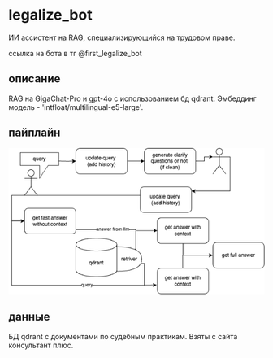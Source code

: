 # legalize_bot
ИИ ассистент на RAG, специализирующийся на трудовом праве.

ссылка на бота в тг @first_legalize_bot
## описание
RAG на GigaChat-Pro и gpt-4o с использованием бд qdrant. Эмбеддинг модель - 'intfloat/multilingual-e5-large'.
## пайплайн
![](https://github.com/Eva-lion/LLM_basic/blob/main/image.png)
## данные
БД qdrant с документами по судебным практикам. Взяты с сайта консультант плюс. 
